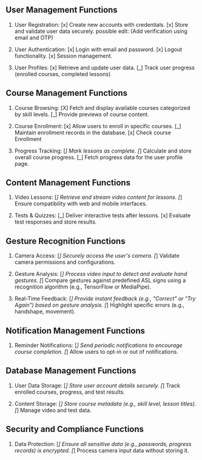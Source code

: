 ## User Management Functions

1. User Registration:
   [x] Create new accounts with credentials.
   [x] Store and validate user data securely.
   possible edit: (Add verification using email and OTP)

2. User Authentication:
   [x] Login with email and password.
   [x] Logout functionality.
   [x] Session management.

3. User Profiles:
   [x] Retrieve and update user data.
   [_] Track user progress (enrolled courses, completed lessons)

## Course Management Functions

1. Course Browsing:
   [X] Fetch and display available courses categorized by skill levels.
   [_] Provide previews of course content.

2. Course Enrollment:
   [x] Allow users to enroll in specific courses.
   [_] Maintain enrollment records in the database.
   [x] Check course Enrollment

3. Progress Tracking:
   [_] Mark lessons as complete.
   [_] Calculate and store overall course progress.
   [_] Fetch progress data for the user profile page.

## Content Management Functions

1. Video Lessons:
   [_] Retrieve and stream video content for lessons.
   [_] Ensure compatibility with web and mobile interfaces.

2. Tests & Quizzes:
   [_] Deliver interactive tests after lessons.
   [x] Evaluate test responses and store results.

## Gesture Recognition Functions

1. Camera Access:
   [_] Securely access the user's camera.
   [_] Validate camera permissions and configurations.

2. Gesture Analysis:
   [_] Process video input to detect and evaluate hand gestures.
   [_] Compare gestures against predefined ASL signs using a recognition algorithm (e.g., TensorFlow or MediaPipe).

3. Real-Time Feedback:
   [_] Provide instant feedback (e.g., "Correct" or "Try Again") based on gesture analysis.
   [_] Highlight specific errors (e.g., handshape, movement).

## Notification Management Functions

1. Reminder Notifications:
   [_] Send periodic notifications to encourage course completion.
   [_] Allow users to opt-in or out of notifications.

## Database Management Functions

1. User Data Storage:
   [_] Store user account details securely.
   [_] Track enrolled courses, progress, and test results.

2. Content Storage:
   [_] Store course metadata (e.g., skill level, lesson titles).
   [_] Manage video and test data.

## Security and Compliance Functions

1. Data Protection:
   [_] Ensure all sensitive data (e.g., passwords, progress records) is encrypted.
   [_] Process camera input data without storing it.
